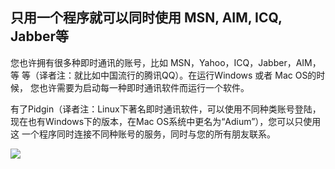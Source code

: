 <?php require("../../entete.php"); ?> <?php require("../../base.php"); ?> <?php require("../../fonctions.php"); ?>

<div id="corps">

<h2>只用一个程序就可以同时使用 MSN, AIM, ICQ, Jabber等</h2>

您也许拥有很多种即时通讯的账号，比如 MSN，Yahoo，ICQ，Jabber，AIM，等
等（译者注：就比如中国流行的腾讯QQ）。在运行Windows 或者 Mac OS的时候，
您也许需要为启动每一种即时通讯软件而运行一个软件。

有了Pidgin（译者注：Linux下著名即时通讯软件，可以使用不同种类账号登陆，
现在也有Windows下的版本，在Mac OS系统中更名为“Adium”），您可以只使用这
一个程序同时连接不同种账号的服务，同时与您的所有朋友联系。

<img src="Images/gaim_im_services.png" />

</div>  
